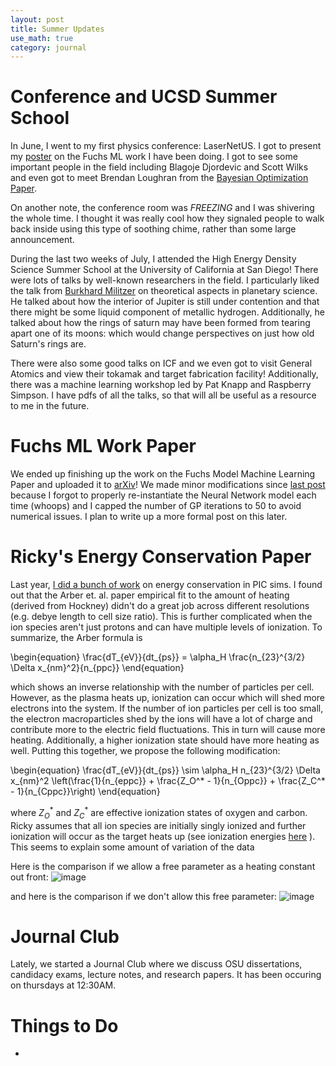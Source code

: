 ```yaml
---
layout: post
title: Summer Updates
use_math: true
category: journal
---
```

# Conference and UCSD Summer School
In June, I went to my first physics conference: LaserNetUS. I got to present my [poster](https://ronak-n-desai.github.io/images/LaserNet23_Poster.pdf) on the Fuchs ML work I have been doing. I got to see some important people in the field including Blagoje Djordevic and Scott Wilks and even got to meet Brendan Loughran from the [Bayesian Optimization Paper](https://www.cambridge.org/core/journals/high-power-laser-science-and-engineering/article/automated-control-and-optimization-of-laserdriven-ion-acceleration/067E7D12CC7461E51E51B426BC7BDC40). 

On another note, the conference room was *FREEZING* and I was shivering the whole time. I thought it was really cool how they signaled people to walk back inside using this type of soothing chime, rather than some large announcement.

During the last two weeks of July, I attended the High Energy Density Science Summer School at the University of California at San Diego! There were lots of talks by well-known researchers in the field. I particularly liked the talk from [Burkhard Militzer](http://militzer.berkeley.edu/) on theoretical aspects in planetary science. He talked about how the interior of Jupiter is still under contention and that there might be some liquid component of metallic hydrogen. Additionally, he talked about how the rings of saturn may have been formed from tearing apart one of its moons: which would change perspectives on just how old Saturn's rings are.

There were also some good talks on ICF and we even got to visit General Atomics and view their tokamak and target fabrication facility! Additionally, there was a machine learning workshop led by Pat Knapp and Raspberry Simpson. I have pdfs of all the talks, so that will all be useful as a resource to me in the future.

# Fuchs ML Work Paper
We ended up finishing up the work on the Fuchs Model Machine Learning Paper and uploaded it to [arXiv](https://arxiv.org/abs/2307.16036)! We made minor modifications since [last post](https://ronak-n-desai.github.io/23sum2/) because I forgot to properly re-instantiate the Neural Network model each time (whoops) and I capped the number of GP iterations to 50 to avoid numerical issues. I plan to write up a more formal post on this later. 

# Ricky's Energy Conservation Paper
Last year, [I did a bunch of work](https://ronak-n-desai.github.io/22aut6/) on energy conservation in PIC sims. I found out that the Arber et. al. paper empirical fit to the amount of heating (derived from Hockney) didn't do a great job across different resolutions (e.g. debye length to cell size ratio). This is further complicated when the ion species aren't just protons and can have multiple levels of ionization. To summarize, the Arber formula is 

\begin{equation}
  \frac{dT_{eV}}{dt_{ps}} = \alpha_H \frac{n_{23}^{3/2} \Delta x_{nm}^2}{n_{ppc}} 
\end{equation}

which shows an inverse relationship with the number of particles per cell. However, as the plasma heats up, ionization can occur which will shed more electrons into the system. If the number of ion particles per cell is too small, the electron macroparticles shed by the ions will have a lot of charge and contribute more to the electric field fluctuations. This in turn will cause more heating. Additionally, a higher ionization state should have more heating as well. Putting this together, we propose the following modification:

\begin{equation}
  \frac{dT_{eV}}{dt_{ps}} \sim \alpha_H n_{23}^{3/2} \Delta x_{nm}^2 \left(\frac{1}{n_{eppc}} + \frac{Z_O^* - 1}{n_{Oppc}} + \frac{Z_C^* - 1}{n_{Cppc}}\right)
\end{equation}

where $Z_O^*$ and $Z_C^*$ are effective ionization states of oxygen and carbon. Ricky assumes that all ion species are initially singly ionized and further ionization will occur as the target heats up (see ionization energies [here](https://en.wikipedia.org/wiki/Ionization_energies_of_the_elements_(data_page)) ). This seems to explain some amount of variation of the data

Here is the comparison if we allow a free parameter as a heating constant out front:
![image](https://github.com/ronak-n-desai/ronak-n-desai.github.io/assets/98538788/1b9b29da-d372-48f4-b730-096afef26bbc)

and here is the comparison if we don't allow this free parameter:
![image](https://github.com/ronak-n-desai/ronak-n-desai.github.io/assets/98538788/4e6db7c8-2fbe-4006-b397-f04ac5ed490d)

# Journal Club
Lately, we started a Journal Club where we discuss OSU dissertations, candidacy exams, lecture notes, and research papers. It has been occuring on thursdays at 12:30AM.



# Things to Do
- 
